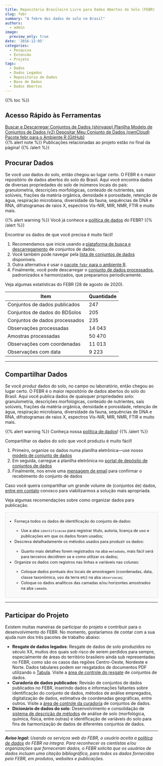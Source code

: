 ```yaml
---
title: Repositório Brasileiro Livre para Dados Abertos do Solo (FEBR)
slug: febr
summary: "A febre dos dados de solo no Brasil"
authors:
  - admin
image:
  preview_only: true
date: '2016-12-05'
categories:
  - Pesquisa
  - Extensão
  - Projeto
tags:
  - Dados
  - Dados Legados
  - Repositório de Dados
  - Base de Dados
  - Dados Abertos
---
```


{{% toc %}}

## Acesso Rápido às Ferramentas

<!-- https://www.w3schools.com/bootstrap/bootstrap_buttons.asp -->
<a href="https://pedometria.shinyapps.io/febr/" class="btn btn-primary btn-block" role="button">
  Buscar e Descarregar Conjuntos de Dados (shinyapp)
</a>
<a href="https://docs.google.com/spreadsheets/d/1rXIiT1zSYhFegSdAvE0yJX16q-bvXVNpYIYdd5YgjhI" class="btn btn-success btn-block" role="button">
  Planilha Modelo de Conjuntos de Dados (v2)
</a>
<a href="https://cloud.utfpr.edu.br/index.php/s/Eh0FQpm9YfHYfLX" class="btn btn-warning btn-block" role="button">
  Depositar Meu Conjunto de Dados (ownCloud)
</a>
<a href="https://github.com/febr-team/febr-package/" class="btn btn-danger btn-block" role="button">
  Pacote febr para o Ambiente R (GitHub)
</a>

</br>
{{% alert note %}}
Publicações relacionadas ao projeto estão no final da página!
{{% /alert %}}

## Procurar Dados

Se você _usa_ dados do solo, então chegou ao lugar certo. O FEBR é o maior repositório de dados abertos do solo do Brasil. Aqui você encontra dados de diversas propriedades do solo de inúmeros locais do país: granulometria, descrições morfológicas, conteúdo de nutrientes, sais solúveis, frações da matéria orgânica, densidade e porosidade, retenção de água, respiração microbiana, diversidade da fauna, sequências de DNA e RNA, difratogramas de raios X, espectros Vis-NIR, MIR, NMR, FTIR e muito mais.

{{% alert warning %}}
Você já conhece a [política de dados](https://docs.google.com/document/d/11c0HzGdT51xPEc6V7WLqTaOjX6AAfsZC9O9uMxTcmW0) do FEBR?
{{% /alert %}}

Encontrar os dados de que você precisa é muito fácil!

1. Recomendamos que inicie usando a [plataforma de busca e descarregamento](https://pedometria.shinyapps.io/febr/) de conjuntos de dados.
1. Você também pode navegar pela [lista de conjuntos de dados](https://cloud.utfpr.edu.br/index.php/apps/onlyoffice/s/JDcb8XBvkpQeyXm) disponíveis.
1. Outra alternativa é usar o [pacote `febr` para o ambiente R](https://github.com/febr-team/febr-package/).
1. Finalmente, você pode descarregar o [conjunto de dados processados](https://cloud.utfpr.edu.br/index.php/s/nEXaoXIE0nZ1AqG/download), padronizados e harmonizados, que preparamos periodicamente.

Veja algumas estatísticas do FEBR (28 de agosto de 2020).

| Item                           | Quantidade      |
| ------------------------------ | --------------- |
| Conjuntos de dados publicados  | 247             |
| Conjuntos de dados do BDSolos  | 205             |
| Conjuntos de dados processados | 235             |
| Observações processadas        | 14 043          |
| Amostras processadas           | 50 470          |
| Observações com coordenadas    | 11 013          |
| Observações com data           | 9 223           |

<!-- dados <- read.table("/home/alessandrorosa/ownCloud/febr-repo/publico/febr-superconjunto.txt", dec = ",", header = TRUE, sep = ";")
data.frame(
  bdsolos = sum(as.numeric(sub("ctb", "", unique(dados$dataset_id))) > 100),
  processados = length(unique(dados$dataset_id)),
  observacoes = nrow(unique(dados[, c("dataset_id", "observacao_id")])),
  amostras = nrow(dados),
  coordenadas = nrow(unique(dados[!is.na(dados$coord_x), c("dataset_id", "observacao_id")])),
  data = nrow(unique(dados[!is.na(dados$observacao_data), c("dataset_id", "observacao_id")]))
) -->

---

## Compartilhar Dados

Se você _produz_ dados do solo, no campo ou laboratório, então chegou ao lugar certo. O FEBR é o maior repositório de dados abertos do solo do Brasil. Aqui você publica dados de quaisquer propriedades solo: granulometria, descrições morfológicas, conteúdo de nutrientes, sais solúveis, frações da matéria orgânica, densidade e porosidade, retenção de água, respiração microbiana, diversidade da fauna, sequências de DNA e RNA, difratogramas de raios X, espectros Vis-NIR, MIR, NMR, FTIR e muito mais.

{{% alert warning %}}
  Conheça nossa [política de dados](https://docs.google.com/document/d/11c0HzGdT51xPEc6V7WLqTaOjX6AAfsZC9O9uMxTcmW0)!
{{% /alert %}}

Compartilhar os dados do solo que você produziu é muito fácil!

1. Primeiro, organize os dados numa planilha eletrônica—use nosso [modelo de conjunto de dados](https://docs.google.com/spreadsheets/d/1rXIiT1zSYhFegSdAvE0yJX16q-bvXVNpYIYdd5YgjhI)
1. Em seguida, carregue a planilha eletrônica no [portal de depósito de conjuntos de dados](https://cloud.utfpr.edu.br/index.php/s/Eh0FQpm9YfHYfLX)
1. Finalmente, nos envie uma [mensagem de email](../../#contato) para confirmar o recebimento do conjunto de dados

Caso você queira compartilhar um grande volume de (conjuntos de) dados, [entre em contato](../../#contato) conosco para viabilizarmos a solução mais apropriada.

Veja algumas recomendações sobre como organizar dados para publicação.

<div style="border: 1px solid #ddd; padding: 8px; background-color: #f9f9f9; font-size: 0.8rem; line-height: 1.43; vertical-align: top; box-sizing: border-box;">
  <ul>
    <li>Forneça todos os dados de identificação do conjunto de dados:</li>
    <ul>
      <li>Use a aba <code>identificacao</code> para registrar título, autoria, licença de uso e publicações em que os dados foram usados;</li>
    </ul>
    <li>Descreva detalhadamente os métodos usados para produzir os dados:</li>
    <ul>
      <li>Quanto mais detalhes forem registrados na aba <code>metadado</code>, mais fácil será para terceiros decidirem se e como utilizar os dados;</li>
    </ul>
    <li>Organize os dados com registros nas linhas e variáveis nas colunas:</li>
    <ul>
      <li>Coloque dados pontuais dos locais de amostragem (coordenadas, data, classe taxonômica, uso da terra etc) na aba <code>observacao</code>;</li>
      <li>Coloque os dados analíticos das camadas e/ou horizontes amostrados na aba <code>camada</code>.</li>
    </ul>
  </ul>
</div>

---

## Participar do Projeto

Existem muitas maneiras de participar do projeto e contribuir para o desenvolvimento do FEBR. No momento, gostaríamos de contar com a sua ajuda num dos três pacotes de trabalho abaixo:

* __Resgate de dados legados__: Resgate de dados de solo produzidos no século XX, muitos dos quais sob risco de serem perdidos para sempre, especialmente de áreas do território brasileiro ainda sub representadas no FEBR, como são os casos das regiões Centro-Oeste, Nordeste e Norte. Dados tabulares podem ser resgatados de documentos PDF utilizando o [Tabula](/postagem/extracao-de-dados-de-documentos-pdf/). Visite a [área de controle do resgate](https://github.com/samuel-rosa/febr-resgate) de conjuntos de dados.
* __Curadoria de dados publicados__: Revisão de conjuntos de dados publicados no FEBR, inserindo dados e informações faltantes sobre identificação do conjunto de dados, métodos de análise empregados, digitalização de dados, estimativa de coordenadas geográficas, entre outros. Visite a [área de controle da curadoria](https://github.com/samuel-rosa/febr-curadoria) de conjuntos de dados.
* __Dicionário de dados do solo__: Desenvolvimento e consolidação de [sistema de descrição de métodos](https://goo.gl/hi77sB) de análise de solo (morfológica, química, física, entre outras) e identificação de variáveis do solo para fins de harmonização de dados de diferentes conjuntos de dados.

---

___Aviso legal:___ _Usando os serviços web do FEBR, o usuário aceita a [política de dados](https://docs.google.com/document/d/11c0HzGdT51xPEc6V7WLqTaOjX6AAfsZC9O9uMxTcmW0) do FEBR na íntegra. Para reconhecer os cientistas e/ou organizações que forneceram dados, o FEBR solicita que os usuários de dados incluam uma citação bibliográfica, para todos os dados fornecidos pelo FEBR, em produtos, websites e publicações._
